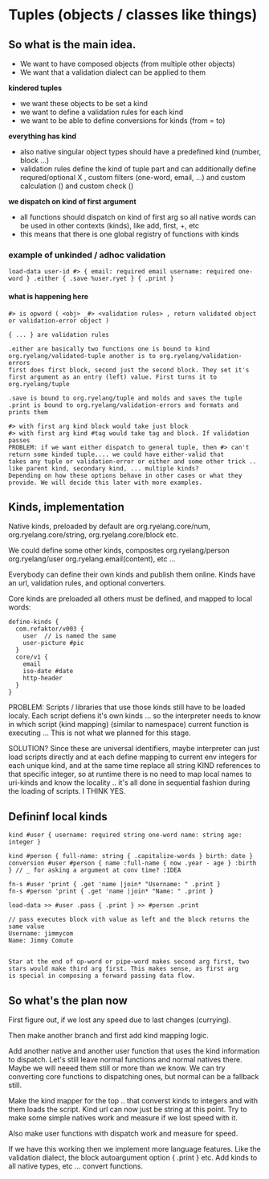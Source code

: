 # Tuples (objects / classes like things)

## So what is the main idea.

* We want to have composed objects (from multiple other objects)
* We want that a validation dialect can be applied to them

**kindered tuples**

* we want these objects to be set a kind
* we want to define a validation rules for each kind
* we want to be able to define conversions for kinds (from = to)

**everything has kind**

* also native singular object types should have a predefined kind (number, block ...)
* validation rules define the kind of tuple part and can additionally define requred/optional X , custom filters (one-word, email, ...)
  and custom calculation () and custom check ()

**we dispatch on kind of first argument**
* all functions should dispatch on kind of first arg so all native words can be used in other contexts (kinds), like add, first, +,  etc
* this means that there is one global registry of functions with kinds

### example of unkinded / adhoc validation

    load-data user-id #> { email: required email username: required one-word } .either { .save %user.ryet } { .print }
    
#### what is happening here
    #> is opword ( <obj> _#> <validation rules> , return validated object or validation-error object )
    
    { ... } are validation rules
    
    .either are basically two functions one is bound to kind org.ryelang/validated-tuple another is to org.ryelang/validation-errors
    first does first block, second just the second block. They set it's first argument as an entry (left) value. First turns it to 
    org.ryelang/tuple
    
    .save is bound to org.ryelang/tuple and molds and saves the tuple
    .print is bound to org.ryelang/validation-errors and formats and prints them
    
    #> with first arg kind block would take just block
    #> with first arg kind #tag would take tag and block. If validation passes 
    PROBLEM: if we want either dispatch to general tuple, then #> can't return some kinded tuple.... we could have either-valid that 
    takes any tuple or validation-error or either and some other trick .. like parent kind, secondary kind, ... multiple kinds? 
    Depending on how these options behave in other cases or what they provide. We will decide this later with more examples.
    
## Kinds, implementation

Native kinds, preloaded by default are org.ryelang.core/num, org.ryelang.core/string, org.ryelang.core/block  etc.

We could define some other kinds, composites org.ryelang/person org.ryelang/user org.ryelang.email(content), etc ...

Everybody can define their own kinds and publish them online. Kinds have an url, validation rules, and optional converters.

Core kinds are preloaded all others must be defined, and mapped to local words:

    define-kinds {
      com.refaktor/v003 {
        user  // is named the same
        user-picture #pic
      }
      core/v1 {
        email
        iso-date #date
        http-header
      }
    }

PROBLEM:
Scripts / libraries that use those kinds still have to be loaded localy. Each script defiens it's own kinds ... so the interpreter needs to know in which script (kind mapping) (similar to namespace) current function is executing ... This is not what we planned for this stage.

SOLUTION?
Since these are universal identifiers, maybe interpreter can just load scripts directly and at each define mapping to current env integers for each unique kind, and at the same time replace all string KIND references to that specific integer, so at runtime there is no need to map local names to uri-kinds and know the locality .. it's all done in sequential fashion during the loading of scripts.
I THINK YES.


## Defininf local kinds

    kind #user { username: required string one-word name: string age: integer }
    
    kind #person { full-name: string { .capitalize-words } birth: date }
    conversion #user #person { name :full-name { now .year - age } :birth } // _ for asking a argument at conv time? :IDEA
    
    fn-s #user 'print { .get 'name |join* "Username: " .print }
    fn-s #person 'print { .get 'name |join* "Name: " .print }
    
    load-data >> #user .pass { .print } >> #person .print
    
    // pass executes block vith value as left and the block returns the same value
    Username: jimmycom
    Name: Jimmy Comute
    
    
    Star at the end of op-word or pipe-word makes second arg first, two stars would make third arg first. This makes sense, as first arg
    is special in composing a forward passing data flow.
    
          
          
          
## So what's the plan now

First figure out, if we lost any speed due to last changes (currying). 

Then make another branch and first add kind mapping logic.

Add another native and another user function that uses the kind information to dispatch. Let's still leave normal functions and normal natives there. Maybe we will neeed them still or more than we know. We can try converting core functions to dispatching ones, but normal can be a fallback still.

Make the kind mapper for the top .. that converst kinds to integers and with them loads the script. Kind url can now just be string at this point. Try to make some simple natives work and measure if we lost speed with it. 

Also make user functions with dispatch work and measure for speed.

If we have this working then we implement more language features. Like the validation dialect, the block autoargument option { .print } etc. Add kinds to all native types, etc ... convert functions.




